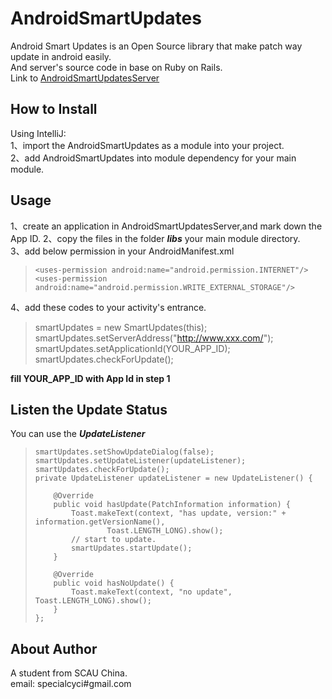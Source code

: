 AndroidSmartUpdates
===================
Android Smart Updates is an Open Source library that make patch way update in android easily.<br>
And server's source code in base on Ruby on Rails.<br>
Link to [AndroidSmartUpdatesServer][1]

How to Install
----------
Using IntelliJ:<br>
1、import the AndroidSmartUpdates as a module into your project.<br>
2、add AndroidSmartUpdates into module dependency for your main module.<br>

Usage
----------
1、create an application in AndroidSmartUpdatesServer,and mark down the App ID.
2、copy the files in the folder ***libs*** your main module directory.<br>
3、add below permission in your AndroidManifest.xml
>     <uses-permission android:name="android.permission.INTERNET"/>
>     <uses-permission android:name="android.permission.WRITE_EXTERNAL_STORAGE"/>

4、add these codes to your activity's entrance.
>   smartUpdates = new SmartUpdates(this);
>   smartUpdates.setServerAddress("http://www.xxx.com/");
>   smartUpdates.setApplicationId(YOUR_APP_ID);
>   smartUpdates.checkForUpdate();

**fill YOUR_APP_ID with App Id in step 1**

Listen the Update Status
----------
You can use the ***UpdateListener***

>     smartUpdates.setShowUpdateDialog(false);
>     smartUpdates.setUpdateListener(updateListener);
>     smartUpdates.checkForUpdate();
>     private UpdateListener updateListener = new UpdateListener() {
> 
>         @Override
>         public void hasUpdate(PatchInformation information) {
>             Toast.makeText(context, "has update, version:" + information.getVersionName(),
>                     Toast.LENGTH_LONG).show();
>             // start to update.
>             smartUpdates.startUpdate();
>         }
> 
>         @Override
>         public void hasNoUpdate() {
>             Toast.makeText(context, "no update", Toast.LENGTH_LONG).show();
>         }
>     };

About Author
----------
A student from SCAU China.<br>
email: specialcyci#gmail.com

  [1]: https://github.com/SpecialCyCi/AndroidSmartUpdatesServer